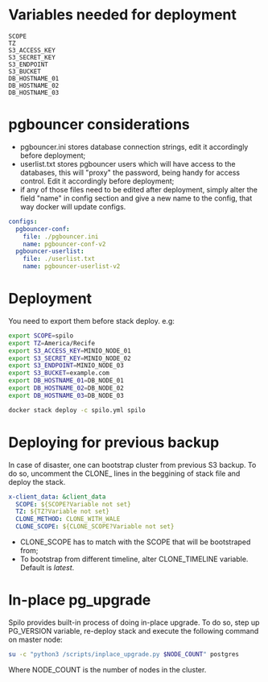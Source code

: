 # Variables needed for deployment
```text
SCOPE
TZ
S3_ACCESS_KEY
S3_SECRET_KEY
S3_ENDPOINT
S3_BUCKET
DB_HOSTNAME_01
DB_HOSTNAME_02
DB_HOSTNAME_03
```
# pgbouncer considerations
- pgbouncer.ini stores database connection strings, edit it accordingly before deployment;
- userlist.txt stores pgbouncer users which will have access to the databases, this will "proxy" the password, being handy for access control. Edit it accordingly before deployment;
- if any of those files need to be edited after deployment, simply alter the field "name" in config section and give a new name to the config, that way docker will update configs.
```yaml
configs:
  pgbouncer-conf:
    file: ./pgbouncer.ini
    name: pgbouncer-conf-v2
  pgbouncer-userlist:
    file: ./userlist.txt
    name: pgbouncer-userlist-v2
```
# Deployment
You need to export them before stack deploy. e.g:
```bash
export SCOPE=spilo
export TZ=America/Recife
export S3_ACCESS_KEY=MINIO_NODE_01
export S3_SECRET_KEY=MINIO_NODE_02
export S3_ENDPOINT=MINIO_NODE_03
export S3_BUCKET=example.com
export DB_HOSTNAME_01=DB_NODE_01
export DB_HOSTNAME_02=DB_NODE_02
export DB_HOSTNAME_03=DB_NODE_03

docker stack deploy -c spilo.yml spilo
```
# Deploying for previous backup
In case of disaster, one can bootstrap cluster from previous S3 backup. To do so, uncomment the CLONE_ lines in the beggining of stack file and deploy the stack.
```yaml
x-client_data: &client_data
  SCOPE: ${SCOPE?Variable not set}
  TZ: ${TZ?Variable not set}
  CLONE_METHOD: CLONE_WITH_WALE
  CLONE_SCOPE: ${CLONE_SCOPE?Variable not set}
```
- CLONE_SCOPE has to match with the SCOPE that will be bootstraped from;
- To bootstrap from different timeline, alter CLONE_TIMELINE variable. Default is _latest_.
# In-place pg_upgrade
Spilo provides built-in process of doing in-place upgrade. To do so, step up PG_VERSION variable, re-deploy stack and execute the following command on master node:
```bash
su -c "python3 /scripts/inplace_upgrade.py $NODE_COUNT" postgres
```
Where NODE_COUNT is the number of nodes in the cluster.
